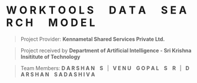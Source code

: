 # W O R K T O O L S &emsp; D A T A &emsp; S E A R C H &emsp; M O D E L

> Project Provider: **Kennametal Shared Services Private Ltd.**

> Project received by **Department of Artificial Intelligence - Sri Krishna Insititute of Technology**

> Team Members: **D A R S H A N &ensp; S** &ensp;|&ensp; **V E N U &ensp; G O P A L &ensp; S &ensp; R** &ensp;|&ensp; **D A R S H A N &ensp; S A D A S H I V A**
